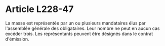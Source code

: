 # Article L228-47

La masse est représentée par un ou plusieurs mandataires élus par l'assemblée générale des obligataires. Leur nombre ne peut en aucun cas excéder trois.             Les représentants peuvent être désignés dans le contrat d'émission.